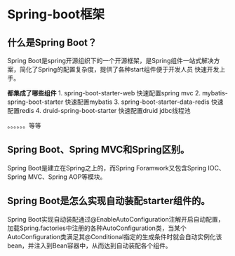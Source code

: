 # Spring-boot框架

## 什么是Spring Boot？

Spring Boot是spring开源组织下的一个开源框架，是Spring组件一站式解决方案，简化了Spring的配置复杂度，提供了各种start组件便于开发人员 快速开发上手。

**都集成了哪些组件** 1. spring-boot-starter-web 快速配置spring mvc 2. mybatis-spring-boot-starter 快速配置mybatis 3. spring-boot-starter-data-redis 快速配置redis 4. druid-spring-boot-starter 快速配置druid jdbc线程池

。。。。。。等等

## Spring Boot、Spring MVC和Spring区别。

Spring Boot是建立在Spring之上的，而Spring Foramwork又包含Spring IOC、Spring MVC、Spring AOP等模块。

## Spring Boot是怎么实现自动装配starter组件的。

Spring Boot实现自动装配通过@EnableAutoConfiguration注解开启自动配置，加载Spring.factories中注册的各种AutoConfiguration类，当某个AutoConfiguration类满足其@Conditional指定的生成条件时就会自动实例化该bean，并注入到Bean容器中，从而达到自动装配各个组件。




